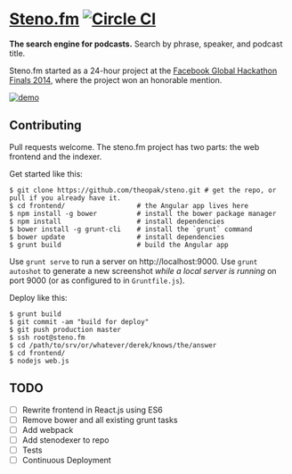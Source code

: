 # [Steno.fm](http://steno.fm) [![Circle CI](https://circleci.com/gh/theopak/steno.svg?style=svg)](https://circleci.com/gh/theopak/steno)

**The search engine for podcasts.** Search by phrase, speaker, and podcast title.

Steno.fm started as a 24-hour project at the [Facebook Global Hackathon Finals 2014](http://goo.gl/d4ldms), where the project won an honorable mention.

[![demo](http://img.youtube.com/vi/TkXD0vIDBTA/0.jpg)](http://www.youtube.com/watch?v=TkXD0vIDBTA)


## Contributing

Pull requests welcome. The steno.fm project has two parts: the web frontend and the indexer.

Get started like this:

    $ git clone https://github.com/theopak/steno.git # get the repo, or pull if you already have it.
    $ cd frontend/                  # the Angular app lives here
    $ npm install -g bower          # install the bower package manager
    $ npm install                   # install dependencies
    $ bower install -g grunt-cli    # install the `grunt` command
    $ bower update                  # install dependencies
    $ grunt build                   # build the Angular app

Use `grunt serve` to run a server on http://localhost:9000. Use `grunt autoshot` to generate a new screenshot _while a local server is running_ on port 9000 (or as configured to in `Gruntfile.js`).

Deploy like this:

    $ grunt build
    $ git commit -am "build for deploy"
    $ git push production master
    $ ssh root@steno.fm
    $ cd /path/to/srv/or/whatever/derek/knows/the/answer
    $ cd frontend/
    $ nodejs web.js


## TODO

- [ ] Rewrite frontend in React.js using ES6
- [ ] Remove bower and all existing grunt tasks
- [ ] Add webpack
- [ ] Add stenodexer to repo
- [ ] Tests
- [ ] Continuous Deployment
